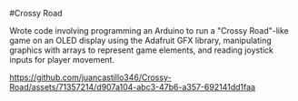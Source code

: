 #Crossy Road

<p> Wrote code involving programming an Arduino to run a "Crossy Road"-like game on an OLED display using the Adafruit GFX library, manipulating graphics with arrays to represent game elements, and reading joystick inputs for player movement.</p>


https://github.com/juancastillo346/Crossy-Road/assets/71357214/d907a104-abc3-47b6-a357-692141dd1faa

